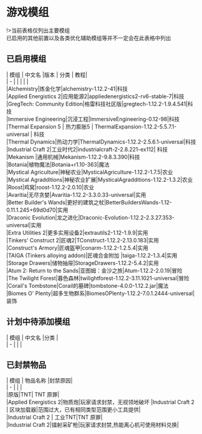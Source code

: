 # 游戏模组
!>当前表格仅列出主要模组  
已启用的其他前置以及各类优化辅助模组等并不一定会在此表格中列出

## 已启用模组
|    模组    |    中文名   |版本 | 分类 | 教程|  
| - |  | | | |  
|Alchemistry|炼金化学|alchemistry-1.12.2-41|科技  
|Applied Energistics 2|应用能源2|appliedenergistics2-rv6-stable-7|科技  
|GregTech: Community Edition|格雷科技社区版|gregtech-1.12.2-1.9.4.541|科技  
|Immersive Engineering|沉浸工程|ImmersiveEngineering-0.12-98|科技  
|Thermal Expansion 5 | 热力膨胀5 | ThermalExpansion-1.12.2-5.5.7.1-universal | 科技  
|Thermal Dynamics|热动力学|ThermalDynamics-1.12.2-2.5.6.1-universal|科技  
|Industrial Craft 2|工业时代2|industrialcraft-2-2.8.221-ex112| 科技  
|Mekanism |通用机械|Mekanism-1.12.2-9.8.3.390|科技  
|Botania|植物魔法|Botania+r1.10-363|魔法  
|Mystical Agriculture|神秘农业|MysticalAgriculture-1.12.2-1.7.5|农业  
|Mystical Agradditions|神秘农业扩展|MysticalAgradditions-1.12.2-1.3.2|农业  
|Roost|鸡窝|roost-1.12.2-2.0.10|农业  
|Avaritia|无尽贪婪|Avaritia-1.12.2-3.3.0.33-universal|实用  
|Better Builder's Wands|更好的建筑之杖|BetterBuildersWands-1.12-0.11.1.245+69d0d70|实用  
|Draconic Evolution|龙之进化|Draconic-Evolution-1.12.2-2.3.27.353-universal|实用  
|Extra Utilities 2|更多实用设备2|extrautils2-1.12-1.9.9|实用  
|Tinkers' Construct 2|匠魂2|TConstruct-1.12.2-2.13.0.183|实用  
|Construct's Armory|匠魂盔甲|conarm-1.12.2-1.2.5.4|实用  
|TAIGA (Tinkers alloying addon)|匠魂合金附加 |taiga-1.12.2-1.3.4|实用   
|Storage Drawers|储物抽屉|StorageDrawers-1.12.2-5.4.2|实用  
|Atum 2: Return to the Sands|亚图姆：金沙之旅|Atum-1.12.2-2.0.19|冒险  
|The Twilight Forest|暮色森林|twilightforest-1.12.2-3.11.1021-universal|冒险  
|Corail's Tombstone|Corail的墓碑|tombstone-4.0.0-1.12.2.jar|魔法  
|Biomes O' Plenty|超多生物群系|BiomesOPlenty-1.12.2-7.0.1.2444-universal|装饰  
## 计划中待添加模组
|    模组    |    中文名   |分类 |   
| -          |            |     |  


## 已封禁物品

|    模组    |    物品名称  |封禁原因|  
| - |  |  |  
|原版|TNT| TNT 原罪|  
|Applied Energistics 2|物质炮|玩家请求封禁，无视领地破坏
|Industrial Craft 2 | 区块加载器|范围过大，已有相同类型范围更小工具提供|  
|Industrial Craft 2 | 工业TNT|TNT 原罪|  
|Industrial Craft 2|镭射采矿枪|玩家请求封禁,热能离心机可使用材料兑换|  

